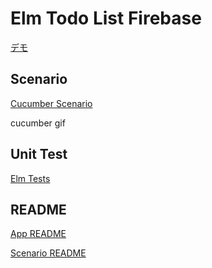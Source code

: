 # Elm Todo List Firebase

[デモ]()

## Scenario

[Cucumber Scenario](./scenario/src/test/resources/cucumber/todo-app.feature)

cucumber gif

## Unit Test

[Elm Tests](./app/tests/Tests.elm)


## README

[App README](./app/README.md)

[Scenario README](./scenario/README.md)

